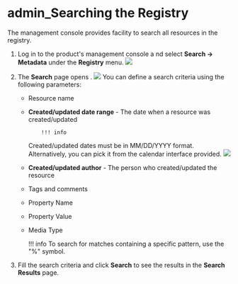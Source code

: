 # admin\_Searching the Registry

The management console provides facility to search all resources in the registry.

1.  Log in to the product's management console a nd select **Search -&gt; Metadata** under the **Registry** menu.
    ![](attachments/126562657/126562660.png)
2.  The **Search** page opens .
    ![](attachments/126562657/126562659.png) You can define a search criteria using the following parameters:

    -   Resource name
    -   **Created/updated date range** - The date when a resource was created/updated

                !!! info
        Created/updated dates must be in MM/DD/YYYY format. Alternatively, you can pick it from the calendar interface provided.
        ![](attachments/126562657/126562658.png)


    -   **Created/updated author** - The person who created/updated the resource
    -   Tags and comments
    -   Property Name
    -   Property Value
    -   Media Type

        !!! info
    To search for matches containing a specific pattern, use the "%" symbol.


3.  Fill the search criteria and click **Search** to see the results in the **Search Results** page.


